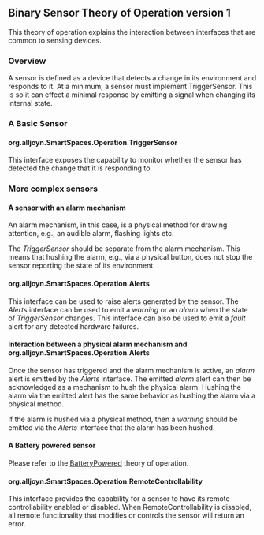 ## Binary Sensor Theory of Operation version 1

This theory of operation explains the interaction between interfaces that are common to sensing devices.

### Overview

A sensor is defined as a device that detects a change in its environment and responds to it. At a minimum, a sensor must implement TriggerSensor. This
is so it can effect a minimal response by emitting a signal when changing its internal state.

### A Basic Sensor

#### org.alljoyn.SmartSpaces.Operation.TriggerSensor

This interface exposes the capability to monitor whether the sensor has detected the change that it is responding to.

### More complex sensors

#### A sensor with an alarm mechanism

An alarm mechanism, in this case, is a physical method for drawing attention, e.g., an audible alarm, flashing lights etc.

The _TriggerSensor_ should be separate from the alarm mechanism. This means that hushing the alarm, e.g., via a physical button, does not stop the
sensor reporting the state of its environment.

#### org.alljoyn.SmartSpaces.Operation.Alerts

This interface can be used to raise alerts generated by the sensor. The _Alerts_ interface can be used to emit a _warning_ or an _alarm_ when
the state of _TriggerSensor_ changes. This interface can also be used to emit a _fault_ alert for any detected hardware failures.

#### Interaction between a physical alarm mechanism and org.alljoyn.SmartSpaces.Operation.Alerts

Once the sensor has triggered and the alarm mechanism is active, an _alarm_ alert is emitted by the _Alerts_ interface.
The emitted _alarm_ alert can then be acknowledged as a mechanism to hush the physical alarm. Hushing the alarm via the emitted alert has the same
behavior as hushing the alarm via a physical method.

If the alarm is hushed via a physical method, then a _warning_ should be emitted via the _Alerts_ interface that the alarm has been hushed.

#### A Battery powered sensor

Please refer to the [BatteryPowered](battery-powered-theory-of-operation-v1) theory of operation.

#### org.alljoyn.SmartSpaces.Operation.RemoteControllability

This interface provides the capability for a sensor to have its remote controllability enabled or disabled.
When RemoteControllability is disabled, all remote functionality that modifies or controls the sensor will return an error.